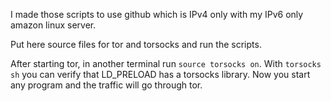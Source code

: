 I made those scripts to use github which is IPv4 only with my IPv6 only amazon linux server.

Put here source files for tor and torsocks and run the scripts.

After starting tor, in another terminal run `source torsocks on`. With `torsocks sh` you can verify that LD_PRELOAD has a torsocks library. Now you start any program and the traffic will go through tor.
